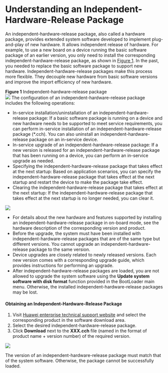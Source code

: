 Understanding an Independent-Hardware-Release Package
=====================================================

An independent-hardware-release package, also called a hardware package, provides extended system software developed to implement plug-and-play of new hardware. It allows independent release of hardware. For example, to use a new board on a device running the basic software package of an earlier version, you only need to install the corresponding independent-hardware-release package, as shown in [Figure 1](#EN-US_CONCEPT_0000001563769581__fig10373183219247). In the past, you needed to replace the basic software package to support new hardware. Independent-hardware-release packages make this process more flexible. They decouple new hardware from basic software versions and improve the import efficiency of new hardware.

**Figure 1** Independent-hardware-release package  
![](figure/en-us_image_0000001817731010.png)
The configuration of an independent-hardware-release package includes the following operations:

* In-service installation/uninstallation of an independent-hardware-release package: If a basic software package is running on a device and new hardware needs to be supported to meet service requirements, you can perform in-service installation of an independent-hardware-release package (\*.cch). You can also uninstall an independent-hardware-release package on an in-service device.
* In-service upgrade of an independent-hardware-release package: If a new version is released for an independent-hardware-release package that has been running on a device, you can perform an in-service upgrade as needed.
* Specifying the independent-hardware-release package that takes effect at the next startup: Based on application scenarios, you can specify the independent-hardware-release package that takes effect at the next startup and restart the device to make the package take effect.
* Clearing the independent-hardware-release package that takes effect at the next startup: If the independent-hardware-release package that takes effect at the next startup is no longer needed, you can clear it.

![](public_sys-resources/note_3.0-en-us.png) 

* For details about the new hardware and features supported by installing an independent-hardware-release package in on-board mode, see the hardware description of the corresponding version and product.
* Before the upgrade, the system must have been installed with independent-hardware-release packages that are of the same type but different versions. You cannot upgrade an independent-hardware-release package to the same version.
* Device upgrades are closely related to newly released versions. Each new version comes with a corresponding upgrade guide, which provides instructions for performing an upgrade.
* After independent-hardware-release packages are loaded, you are not allowed to upgrade the system software using the **Update system software with disk format** function provided in the BootLoader main menu. Otherwise, the installed independent-hardware-release packages may be lost.

#### Obtaining an Independent-Hardware-Release Package

1. Visit [Huawei enterprise technical support website](https://support.huawei.com/enterprise/en/index.html) and select the corresponding product in the software download area.
2. Select the desired independent-hardware-release package.
3. Click **Download** next to the **XXX.cch** file (named in the format of product name + version number) of the required version.

![](public_sys-resources/note_3.0-en-us.png) 

The version of an independent-hardware-release package must match that of the system software. Otherwise, the package cannot be successfully loaded.